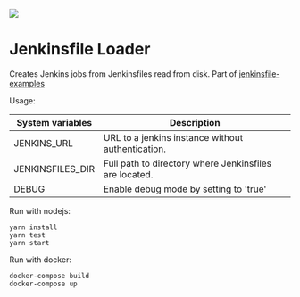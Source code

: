 [![](https://images.microbadger.com/badges/image/hoto/jenkinsfile-loader.svg)](https://microbadger.com/images/hoto/jenkinsfile-loader "Get your own image badge on microbadger.com")
# Jenkinsfile Loader

Creates Jenkins jobs from Jenkinsfiles read from disk.
Part of [jenkinsfile-examples](https://github.com/hoto/jenkinsfile-examples)

Usage:

| System variables  | Description |
| ----------------- | ----------- |
| JENKINS_URL       | URL to a jenkins instance without authentication.  |
| JENKINSFILES_DIR  | Full path to directory where Jenkinsfiles are located.  |
| DEBUG             | Enable debug mode by setting to 'true'  |

Run with nodejs:

    yarn install
    yarn test
    yarn start

Run with docker:

    docker-compose build
    docker-compose up
